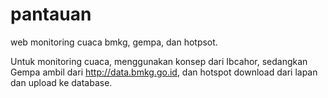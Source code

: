 # pantauan
web monitoring cuaca bmkg, gempa, dan hotpsot.

Untuk monitoring cuaca, menggunakan konsep dari Ibcahor, sedangkan Gempa ambil dari http://data.bmkg.go.id, dan hotspot download dari lapan dan upload ke database.
